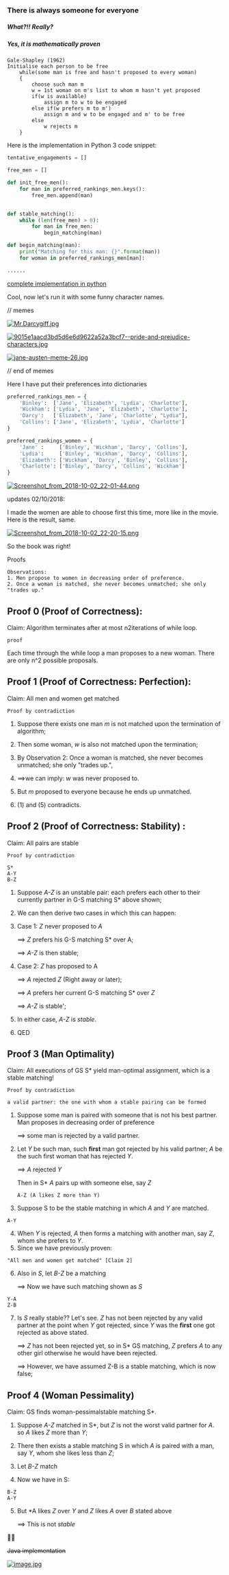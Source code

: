 ### There is always someone for everyone ###

##### What?!! Really? #####

##### Yes, it is mathematically proven #####

```
Gale-Shapley (1962)
Initialise each person to be free
    while(some man is free and hasn't proposed to every woman)
    {
        choose such man m
        w = 1st woman on m's list to whom m hasn't yet proposed
        if(w is available)
            assign m to w to be engaged
        else if(w prefers m to m')
            assign m and w to be engaged and m' to be free
        else
            w rejects m
    }
```

Here is the implementation in Python 3 code snippet:

```python
tentative_engagements = []

free_men = []

def init_free_men():
	for man in preferred_rankings_men.keys():
		free_men.append(man)


def stable_matching():
	while (len(free_men) > 0):
		for man in free_men:
			begin_matching(man)

def begin_matching(man):
	print("Matching for this man: {}".format(man))
	for woman in preferred_rankings_men[man]:

......

```
[complete implementation in python](https://github.com/sinclairliang/Coursework/blob/master/CMPS102/Algorithms_in_Class/stabel_matching_algorithm.py)

Cool, now let's run it with some funny character names.

// memes

[![Mr.Darcygiff.jpg](https://i.postimg.cc/brkWtn50/Mr.Darcygiff.jpg)](https://postimg.cc/jnqMVDtC)



[![9015e1aacd3bd5d6e6d9622a52a3bcf7--pride-and-prejudice-characters.jpg](https://i.postimg.cc/J0NYnLyP/9015e1aacd3bd5d6e6d9622a52a3bcf7--pride-and-prejudice-characters.jpg)](https://postimg.cc/ctJB9PBn)

[![jane-austen-meme-26.jpg](https://i.postimg.cc/RVTwZF0j/jane-austen-meme-26.jpg)](https://postimg.cc/HVVrSTX2)

// end of memes

Here I have put their preferences into dictionaries

```python
preferred_rankings_men = {
	'Binley':  ['Jane', 'Elizabeth', 'Lydia', 'Charlotte'],
	'Wickham': ['Lydia', 'Jane', 'Elizabeth', 'Charlotte'],
	'Darcy':   ['Elizabeth', 'Jane', 'Charlotte', "Lydia"],
	'Collins': ['Jane', 'Elizabeth', 'Lydia', 'Charlotte']
}

preferred_rankings_women = {
	'Jane' :     ['Binley', 'Wickham', 'Darcy', 'Collins'],
	'Lydia':     ['Binley', 'Wickham', 'Darcy', 'Collins'],
	'Elizabeth': ['Wickham', 'Darcy', 'Binley', 'Collins'],
	'Charlotte': ['Binley', 'Darcy', 'Collins', 'Wickham']
}
```

[![Screenshot_from_2018-10-02_22-01-44.png](https://i.postimg.cc/cCF5H0HR/Screenshot_from_2018-10-02_22-01-44.png)](https://postimg.cc/BP1C7W2b)


updates 02/10/2018: 

I made the women are able to choose first this time, more like in the movie. Here is the result, same.

[![Screenshot_from_2018-10-02_22-20-15.png](https://i.postimg.cc/J4mpwyp9/Screenshot_from_2018-10-02_22-20-15.png)](https://postimg.cc/mhXYCrfw)


So the book was right!



Proofs

```
Observations:
1. Men propose to women in decreasing order of preference.
2. Once a woman is matched, she never becomes unmatched; she only "trades up."
```

## Proof 0 (Proof of Correctness): ##
Claim: Algorithm terminates after at most n2iterations of while loop.
```
proof
```
Each time through the while loop a man proposes to a new woman. There are only n^2 possible proposals.



## Proof 1 (Proof of Correctness:  Perfection): ##

Claim: All men and women get matched

```
Proof by contradiction
```

1. Suppose there exists one man *m* is not matched upon the termination of algorithm;
2. Then some woman, *w* is also not matched upon the termination;
3. By Observation 2: Once a woman is matched, she never becomes unmatched; she only "trades up.", 
4.  
 	 ==>we can imply: *w* was never proposed to.

5. But *m* proposed to everyone because he ends up unmatched.
6. (1) and (5) contradicts.

## Proof 2 (Proof of Correctness:  Stability) :  ##

Claim: All pairs are stable
```
Proof by contradiction
```

```
S*
A-Y
B-Z
```


1. Suppose *A-Z* is an unstable pair: each prefers each other to their currently partner in G-S matching S* above shown;
2. We can then derive two cases in which this can happen:
3. Case 1: *Z* never proposed to *A*
   
   ==> *Z* prefers his G-S matching S* over A;

   ==> *A-Z* is then stable;

4. Case 2: *Z* has proposed to A

   ==> *A* rejected *Z* (Right away or later);

   ==> *A* prefers her current G-S matching S* over *Z*

   ==> *A-Z* is stable';

5. In either case, *A-Z* is _stable_.
6. QED




## Proof 3 (Man Optimality) ##

Claim: All executions of GS  S* yield man-optimal assignment, which is a stable matching!

```
Proof by contradiction
```

```
a valid partner: the one with whom a stable pairing can be formed
```

1. Suppose some man is paired with someone that is not his best partner. Man proposes in decreasing order of preference 
   
    ==> some man is rejected by a valid partner.

2. Let *Y* be such man, such **first** man got rejected by his valid partner; *A* be the such first woman that has rejected *Y*.
   
   ==> *A* rejected *Y*

   Then in S* *A* pairs up with someone else, say *Z*

   ```
   A-Z (A likes Z more than Y)
   ```

3. Suppose S to be the stable matching in which *A* and *Y* are matched.

```
A-Y
```
4. When *Y* is rejected, *A* then forms a matching with another man, say *Z*, whom she prefers to *Y*.
5. Since we have previously proven:
   
```
"All men and women get matched" [Claim 2]
```
6. Also in *S*, let *B-Z* be a matching
    
    ==> Now we have such matching shown as *S*

```
Y-A
Z-B
```

7. Is *S* really stable?? Let's see. *Z* has not been rejected by any valid partner at the point when *Y* got rejected, since *Y* was the **first** one got rejected as above stated. 

    ==> *Z* has not been rejected yet, so in S* GS matching, *Z* prefers *A* to any other girl otherwise he would have been rejected.

    ==> However, we have assumed Z-B is a stable matching, which is now false;



## Proof 4 (Woman Pessimality) ##

Claim:  GS finds woman-pessimalstable matching S*.

1. Suppose *A-Z* matched in S*, but *Z* is not the worst valid partner for *A*. so *A* likes *Z* more than *Y*;

2. There then exists a stable matching S in which *A* is paired with a man, say *Y*, whom she likes less than *Z*;

3. Let *B-Z* match
4. Now we have in S:

```
B-Z
A-Y
```
5. But *A likes *Z* over *Y* and *Z* likes *A* over *B* stated above

    ==> This is not _stable_



:construction::construction: 


~~Java implementation~~


[![image.jpg](https://i.postimg.cc/FHkjtn8F/image.jpg)](https://postimg.cc/gxdw84G1)